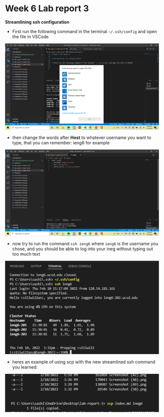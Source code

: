 # Week 6 Lab report 3

**Streamlining ssh configuration**

* First run the following command in the terminal `~/.ssh/config` and open the file in VSCode

![Image](Screenshot%20(48).png)

* then change the words after **Host** to whatever username you want to type, that you can remember: ieng6 for example

![Image](Screenshot%20(49).png)

* now try to run the command `ssh ieng6` where `ieng6` is the username you chose, and you should be able to log into your ineg without typing out too much text

![Image](Screenshot%20(50).png)

* heres an example of using scp with the new streamlined ssh command you learned: 

![Image](Screenshot%20(51).png)

